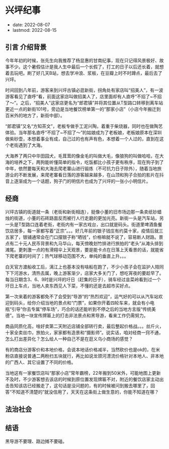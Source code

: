 # 兴坪纪事
- date: 2022-08-07
- lastmod: 2022-08-15

## 引言 介绍背景

今年年初的时候，张先生向我推荐了杨显惠的甘南纪事，现在只记得风景极好、故事不少。这个暑假估计是我人生中最后一个长假了，打工的日子以后还长着，就想着去玩吧。刷了好几天B站，想去学冲浪、浆板，在豆瓣上时不时蹲点，最后去了兴坪。

时间回到八年前，游客来到兴坪古镇必逛新街，拐角处有家店叫“招美人”，有一波游客看见了直呼“看，前面这家店叫做招美人了，店里面却有人直呼“不招了~不招了～”。之后，“招美人”这家店更名为“郎君镇”并将其位置从T型路口转移到离车站更近一点的新街101号，旁边是当地餐饮榜单第一的“那家小店”（小店今年搬迁到百米外的地方了，新街中部）。

“郎君镇”又名“方知茶文”，老板专做手工泥兴陶，着重于柴烧器，同时也在做陶艺体验。当年那名直呼“不招了~不招了～”的姑娘成为了老板娘，老板娘原本在深圳做紫砂壶，本想着事业有成，自己过的也有声有色，本想着一个人过的，直到在这个老街遇到了大海。

大海养了两只中华田园犬，毛茸茸的像金毛的叫做大毛，像狼狗的叫做哈哈，在大海的培养之下，两狗能听懂简单的指令，吃饭都比小孩子更有秩序，现在狗子到了中年，依然要每天和大海去爬老寨山进行锻炼（不可抗力日子除外），随着当地旅游业的不断发展，来爬老寨看日落的游客越来越多，在山顶和狗子合拍的影片在抖音上逐渐成为一个话题，狗子门的明信片也成为了兴坪的一张小小明信片。

## 经商

兴坪古镇的街道就一条（老街和新街相连），挺像小董的旧市场边那一条卖纸钞蜡烛的街道，小董的石砖路面反而被行人行走磨的更加光亮。新街一头是汽车站，另一头是T型路口连着老街，老街内有一家古戏台，出口就是码头。街道里啤酒鱼餐饮店居多，每一家都写着“正宗”。。。好几年前的银子钱庄有约莫十家，疫情后就三五家了，银铺通常会在门口摆银子称“晒钱”，价格嘛就不说了，容易断人财路。景点有二十元人民币背景和九马华山，每天傍晚划竹排进行旅拍的“老头”从滩头排到滩尾。更刺激一点的有滑翔伞上天观景，要是能卡点在日落上天看景的话，就能省下爬老寨的时间了；热气球移动范围不大，单纯的垂直上升。。。

白天官方渡船收工后，漓江上也基本没有啥船在跑了，不少小孩子会在监护人陪同下下河游水，清热去属，晚上游客渐少，店家大多关门了，想吃宵夜的要趁早了。每当日期含3、6、9时是兴坪的圩日（赶集的日子），骑车经过韭菜岭看到过一个圩日上车点，当地人卖东西见人下菜，不懂的还是去超市买好点。

第一次来着的游客都免不了会受到“导游”的“热烈欢迎”，运气好的可以从汽车站欢迎到码头，给你介绍当地的景点和“门票”，如果你开着四轮车来，就会有小电瓶“引导”你去专属“停车场”，巧合的话还能听到不停之后的当地方言版“传统美德”。当地一块宣传牌匾上的打击非法景点和黑导游，看来工作仍需努力。

商品同质化高，啥好卖第二天附近店铺全部转行卖，最后整起价格战。。。丝斤火，十家全卖丝巾，旅拍火，家家都有造景和“摄影师”。说实话，咱对经商一窍不通，怎么打出差异化？怎么给人一种自己不是在逛义乌小商场的感觉？

有的商店分游客价和本地价格，会说本地话价格减半，当然砍价也是ok的，在米粉店直接说普通二两粉扫五块就行，再比如说龙颈河漂流价格针对本地人、非本地的广西人、其它设置了不同的价格。

当地这有一家餐饮店叫“那家小店”常年霸榜，22年搬到50米外，可能地图上更新不及时，不少游客想去该店的时候到原位置发现牌匾不对，附近的餐饮店家主动出击告知该店已经搬走了，这句话是没问题的，有的时候被问到搬去哪里了，回答“不知道不清楚的”就没信用了，天天在这条街上做生意的，你能不知道在哪？

## 法治社会

## 结语

黑导游不要理、路边摊不要碰。